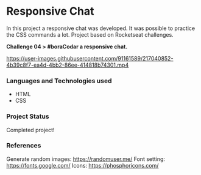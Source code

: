 # Responsive Chat

In this project a responsive chat was developed. It was possible to practice the CSS commands a lot. Project based on Rocketseat challenges.

**Challenge 04 > #boraCodar a responsive chat.**


https://user-images.githubusercontent.com/91161589/217040852-4b39c8f7-ea4d-4bb2-86ee-414818b74301.mp4


### Languages and Technologies used

- HTML
- CSS

### Project Status

Completed project!


### References

Generate random images: https://randomuser.me/
Font setting: https://fonts.google.com/
Icons: https://phosphoricons.com/
